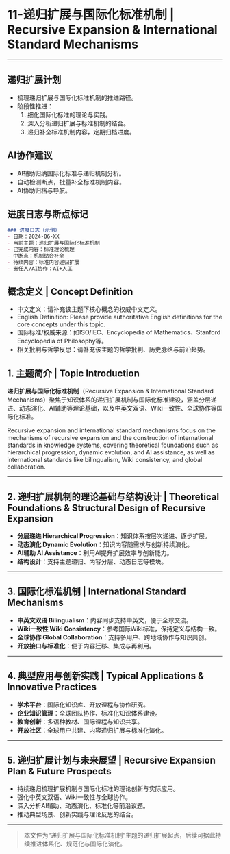 # 11-递归扩展与国际化标准机制 | Recursive Expansion & International Standard Mechanisms

---

## 递归扩展计划

- 梳理递归扩展与国际化标准机制的推进路径。
- 阶段性推进：
  1. 细化国际化标准的理论与实践。
  2. 深入分析递归扩展与标准机制的结合。
  3. 递归补全标准机制内容，定期归档进度。

## AI协作建议

- AI辅助归纳国际化标准与递归机制分析。
- 自动检测断点，批量补全标准机制内容。
- AI协助归档与导航。

## 进度日志与断点标记

```markdown
### 进度日志（示例）
- 日期：2024-06-XX
- 当前主题：递归扩展与国际化标准机制
- 已完成内容：标准理论梳理
- 中断点：机制结合补全
- 待续内容：标准内容递归扩展
- 责任人/AI协作：AI+人工
```
<!-- 中断点：标准/机制结合/递归扩展补全 -->

## 概念定义 | Concept Definition

- 中文定义：请补充该主题下核心概念的权威中文定义。
- English Definition: Please provide authoritative English definitions for the core concepts under this topic.
- 国际标准/权威来源：如ISO/IEC、Encyclopedia of Mathematics、Stanford Encyclopedia of Philosophy等。
- 相关批判与哲学反思：请补充该主题的哲学批判、历史脉络与前沿趋势。

## 1. 主题简介 | Topic Introduction

**递归扩展与国际化标准机制**（Recursive Expansion & International Standard Mechanisms）聚焦于知识体系的递归扩展机制与国际化标准建设，涵盖分层递进、动态演化、AI辅助等理论基础，以及中英文双语、Wiki一致性、全球协作等国际化标准。

Recursive expansion and international standard mechanisms focus on the mechanisms of recursive expansion and the construction of international standards in knowledge systems, covering theoretical foundations such as hierarchical progression, dynamic evolution, and AI assistance, as well as international standards like bilingualism, Wiki consistency, and global collaboration.

---

## 2. 递归扩展机制的理论基础与结构设计 | Theoretical Foundations & Structural Design of Recursive Expansion

- **分层递进 Hierarchical Progression**：知识体系按层次递进、逐步扩展。
- **动态演化 Dynamic Evolution**：知识内容随需求与创新持续演化。
- **AI辅助 AI Assistance**：利用AI提升扩展效率与创新能力。
- **结构设计**：支持主题递归、内容分层、动态日志等模块。

---

## 3. 国际化标准机制 | International Standard Mechanisms

- **中英文双语 Bilingualism**：内容同步支持中英文，便于全球交流。
- **Wiki一致性 Wiki Consistency**：参考国际Wiki标准，保持定义与结构一致。
- **全球协作 Global Collaboration**：支持多用户、跨地域协作与知识共创。
- **开放接口与标准化**：便于内容迁移、集成与再利用。

---

## 4. 典型应用与创新实践 | Typical Applications & Innovative Practices

- **学术平台**：国际化知识库、开放课程与协作研究。
- **企业知识管理**：全球团队协作、标准化知识体系建设。
- **教育创新**：多语种教材、国际课程与知识共享。
- **开放社区**：全球用户共建、内容递归扩展与标准化演化。

---

## 5. 递归扩展计划与未来展望 | Recursive Expansion Plan & Future Prospects

- 持续递归梳理扩展机制与国际化标准的理论创新与实际应用。
- 强化中英文双语、Wiki一致性与全球协作。
- 深入分析AI辅助、动态演化、标准化等前沿议题。
- 推动典型场景、创新实践与理论反思的结合。

---

> 本文件为“递归扩展与国际化标准机制”主题的递归扩展起点，后续可据此持续推进体系化、规范化与国际化演化。
